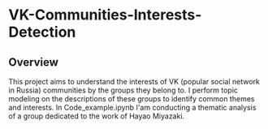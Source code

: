 # VK-Communities-Interests-Detection

## Overview
This project aims to understand the interests of VK (popular social network in Russia) communities by the groups they belong to. I perform topic modeling on the descriptions of these groups to identify common themes and interests. In Code_example.ipynb I'am conducting a thematic analysis of a group dedicated to the work of Hayao Miyazaki.
